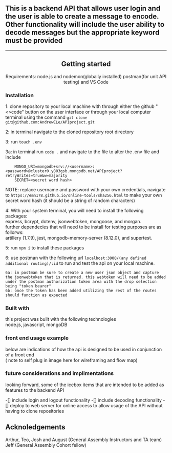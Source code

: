 ## This is a backend API that allows user login and the user is able to create a message to encode. Other functionality will include the user ability to decode messages but the appropriate keyword must be provided 

<!-- add images here -->

---
<div align="center"> 

## Getting started

Requirements: node.js and nodemon(globally installed) postman(for unit API testing) and VS Code
</div>

### Installation

1: clone repository to your local machine with through either the github "<>code" button on the user interface or through your local computer terminal using the command `git clone git@github.com:AndrewELe/APIproject.git`

2: in terminal navigate to the cloned repository root directory

3: run `touch .env`

3a: in terminal run `code .` and navigate to the file to alter the .env file and include

        MONGO_URI=mongodb+srv://<username>:<password>@cluster0.y803gsb.mongodb.net/APIproject?retryWrites=true&w=majority
        SECRET=<secret word hash>

NOTE: replace username and password with your own credentials, navigate to `https://emn178.github.io/online-tools/sha256.html` to make your own secret word hash (it should be a string of random characters)

4: With your system terminal, you will need to install the following packages: <br> express, bcrypt, dotenv, jsonwebtoken, mongoose, and morgan. <br> further dependecies that will need to be install for testing purposes are as follorws: <br> artillery (1.7.9), jest, mongodb-memory-server (8.12.0), and supertest. <br>

5: run `npm i` to install these packages

6: use postman with the following url `localhost:3000/(any defined additional routing)/:id` to run and test the api on your local machine.

    6a: in postman be sure to create a new user json object and capture the jsonwebtoken that is returned. this webtoken will need to be added under the postman authorization token area with the drop selection being "token bearer"
    6b: once the token has been added utilizing the rest of the routes should function as expected

### Built with

this project was built with the following technologies <br>
node.js, javascript, mongoDB <br>

### front end usage example

below are indications of how the api is designed to be used in conjunction of a front end<br>
 ( note to self plug in image here for wireframing and flow map)

### future considerations and implimentations

looking forward, some of the icebox items that are intended to be added as features to the backend API

-[] include login and logout functionality
-[] include decoding functionality
-[] deploy to web server for online access to allow usage of the API without having to clone repositories

## Acknoledgements

Arthur, Teo, Josh and August (General Assembly Instructors and TA team)
Jeff (General Assembly Cohort fellow)
